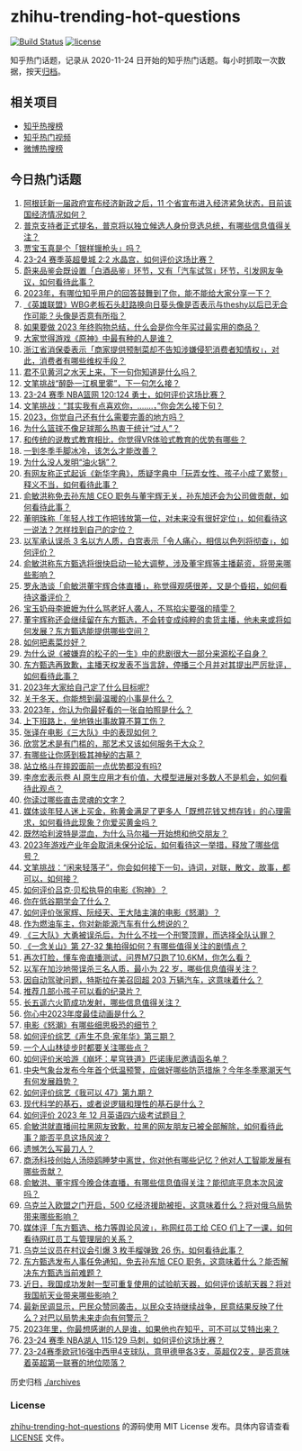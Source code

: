 # zhihu-trending-hot-questions

[![Build Status](https://github.com/justjavac/zhihu-trending-hot-questions/workflows/ci/badge.svg?branch=master)](https://github.com/justjavac/zhihu-trending-hot-questions/actions)
[![license](https://img.shields.io/github/license/justjavac/zhihu-trending-hot-questions)](https://github.com/justjavac/zhihu-trending-hot-questions/blob/master/LICENSE)

知乎热门话题，记录从 2020-11-24
日开始的知乎热门话题。每小时抓取一次数据，按天[归档](./archives)。

## 相关项目

- [知乎热搜榜](https://github.com/justjavac/zhihu-trending-top-search)
- [知乎热门视频](https://github.com/justjavac/zhihu-trending-hot-video)
- [微博热搜榜](https://github.com/justjavac/weibo-trending-hot-search)

## 今日热门话题

<!-- BEGIN -->
<!-- 最后更新时间 Sun Dec 17 2023 13:14:40 GMT+0800 (China Standard Time) -->

1. [阿根廷新一届政府宣布经济新政之后，11 个省宣布进入经济紧急状态，目前该国经济情况如何？](https://www.zhihu.com/question/635303940)
1. [普京支持者正式提名，普京将以独立候选人身份竞选总统，有哪些信息值得关注？](https://www.zhihu.com/question/635304589)
1. [贾宝玉真是个「银样镴枪头」吗？](https://www.zhihu.com/question/368769498)
1. [23-24 赛季英超曼城 2:2 水晶宫，如何评价这场比赛？](https://www.zhihu.com/question/635270960)
1. [蔚来品鉴会既设置「白酒品鉴」环节，又有「汽车试驾」环节，引发网友争议，如何看待此事？](https://www.zhihu.com/question/634980920)
1. [2023年，有哪位知乎用户的回答鼓舞到了你，能不能给大家分享一下？](https://www.zhihu.com/question/633662647)
1. [《英雄联盟》WBG老板石头赶路换向日葵头像是否表示与theshy以后已无合作可能？头像是否意有所指？](https://www.zhihu.com/question/635194276)
1. [如果要做 2023 年终购物总结，什么会是你今年买过最实用的商品？](https://www.zhihu.com/question/635081466)
1. [大家觉得游戏《原神》中最有种的人是谁？](https://www.zhihu.com/question/519253263)
1. [浙江省消保委表示「商家提供预制菜却不告知涉嫌侵犯消费者知情权」，对此，消费者有哪些维权手段？](https://www.zhihu.com/question/635034917)
1. [君不见黄河之水天上来，下一句你知道是什么吗？](https://www.zhihu.com/question/635195347)
1. [文笔挑战“醉卧一江枫里雾”，下一句怎么接？](https://www.zhihu.com/question/635170342)
1. [23-24 赛季 NBA篮网 120:124 勇士，如何评价这场比赛？](https://www.zhihu.com/question/635302931)
1. [文笔挑战：“其实我有点喜欢你，.......，”你会怎么接下句？](https://www.zhihu.com/question/635201120)
1. [2023，你觉自己还有什么需要完善的地方吗？](https://www.zhihu.com/question/635305311)
1. [为什么篮球不像足球那么热衷于统计“过人”？](https://www.zhihu.com/question/634566270)
1. [和传统的说教式教育相比，你觉得VR体验式教育的优势有哪些？](https://www.zhihu.com/question/635207318)
1. [一到冬季手脚冰冷，该怎么才能改善？](https://www.zhihu.com/question/634434765)
1. [为什么没人发明“油火锅”？](https://www.zhihu.com/question/634457057)
1. [有网友称正式起诉《新华字典》，质疑字典中「玩弄女性、孩子小成了累赘」释义不当，如何看待此事？](https://www.zhihu.com/question/635142295)
1. [俞敏洪称免去孙东旭 CEO 职务与董宇辉无关，孙东旭还会为公司做贡献，如何看待此事？](https://www.zhihu.com/question/635233189)
1. [董明珠称「年轻人找工作把钱放第一位，对未来没有很好定位」，如何看待这一说法？怎样找到自己的定位？](https://www.zhihu.com/question/460116131)
1. [以军承认误杀 3 名以方人质，白宫表示「令人痛心，相信以色列将彻查」，如何评价？](https://www.zhihu.com/question/635167809)
1. [俞敏洪称东方甄选将很快启动一轮大调整，涉及董宇辉等主播薪资，将带来哪些影响？](https://www.zhihu.com/question/635252659)
1. [罗永浩谈「俞敏洪董宇辉合体直播」，称觉得观感很差，又是个昏招，如何看待这番评价？](https://www.zhihu.com/question/635250749)
1. [宝玉奶母李嬷嬷为什么骂老好人袭人，不骂掐尖要强的晴雯？](https://www.zhihu.com/question/588826280)
1. [董宇辉称还会继续留在东方甄选，不会转变成纯粹的卖货主播，他未来或将如何发展？东方甄选能提供哪些空间？](https://www.zhihu.com/question/635234785)
1. [如何把素菜炒好？](https://www.zhihu.com/question/292059841)
1. [为什么说《被嫌弃的松子的一生》中的悲剧很大一部分来源松子自身？](https://www.zhihu.com/question/534551718)
1. [东方甄选再致歉，主播天权发表不当言辞，停播三个月并对其提出严厉批评，如何看待此事？](https://www.zhihu.com/question/635192906)
1. [2023年大家给自己定了什么目标呢?](https://www.zhihu.com/question/635147154)
1. [关于冬天，你能想到最温暖的小事是什么？](https://www.zhihu.com/question/635141699)
1. [2023年，你认为你最好看的一张自拍照是什么？](https://www.zhihu.com/question/634201136)
1. [上下班路上，坐地铁出事故算不算工伤？](https://www.zhihu.com/question/634881285)
1. [张译在电影《三大队》中的表现如何？](https://www.zhihu.com/question/634814356)
1. [欣赏艺术是有门槛的，那艺术又该如何服务于大众？](https://www.zhihu.com/question/634215270)
1. [有哪些让你感到极其神秘的古墓？](https://www.zhihu.com/question/592475317)
1. [站立格斗在摔跤面前一点优势都没有吗?](https://www.zhihu.com/question/629239085)
1. [李彦宏表示卷 AI 原生应用才有价值，大模型进展对多数人不是机会，如何看待此观点？](https://www.zhihu.com/question/635269767)
1. [你读过哪些直击灵魂的文字？](https://www.zhihu.com/question/623411870)
1. [媒体谈年轻人迷上买金，称黄金满足了更多人「既想花钱又想存钱」的心理需求，如何看待此现象？你爱买黄金吗？](https://www.zhihu.com/question/634959323)
1. [既然哈利波特是混血，为什么马尔福一开始想和他交朋友？](https://www.zhihu.com/question/543412098)
1. [2023年游戏产业年会取消未保分论坛，如何看待这一举措，释放了哪些信号？](https://www.zhihu.com/question/635156136)
1. [文笔挑战：“闲来轻落子”，你会如何接下一句，诗词，对联，散文，故事，都可以，如何接？](https://www.zhihu.com/question/635197753)
1. [如何评价吕克·贝松执导的电影《狗神》？](https://www.zhihu.com/question/634817344)
1. [你在低谷期学会了什么？](https://www.zhihu.com/question/630363339)
1. [如何评价张家辉、阮经天、王大陆主演的电影《怒潮》？](https://www.zhihu.com/question/634820167)
1. [作为燃油车主，你对新能源汽车有什么想说的？](https://www.zhihu.com/question/633164767)
1. [《三大队》大勇被误杀后，为什么不找一个刑警顶罪，而选择全队认罪？](https://www.zhihu.com/question/634216846)
1. [《一念关山》第 27-32 集拍得如何？有哪些值得关注的剧情点？](https://www.zhihu.com/question/634691121)
1. [再次打脸，懂车帝直播测试，问界M7只跑了10.6KM，你怎么看？](https://www.zhihu.com/question/634950250)
1. [以军在加沙地带误杀三名人质，最小为 22 岁，哪些信息值得关注？](https://www.zhihu.com/question/635167500)
1. [因自动驾驶问题，特斯拉在美召回超 203 万辆汽车，这意味着什么？](https://www.zhihu.com/question/634747580)
1. [推荐几部小孩子可以看的纪录片？](https://www.zhihu.com/question/468884754)
1. [长五遥六火箭成功发射，哪些信息值得关注？](https://www.zhihu.com/question/635091679)
1. [你心中2023年度最佳动画是什么？](https://www.zhihu.com/question/632383378)
1. [电影《怒潮》有哪些细思极恐的细节？](https://www.zhihu.com/question/635039753)
1. [如何评价综艺《声生不息·家年华》第三期？](https://www.zhihu.com/question/635155478)
1. [一个人山林徒步时都要关注哪些点？](https://www.zhihu.com/question/630771896)
1. [如何评价米哈游《崩坏：星穹铁道》匹诺康尼邀请函名单？](https://www.zhihu.com/question/635074212)
1. [中央气象台发布今年首个低温预警，应做好哪些防范措施？今年冬季寒潮天气有何发展趋势？](https://www.zhihu.com/question/635147553)
1. [如何评价综艺《我可以 47》第九期？](https://www.zhihu.com/question/635195824)
1. [现代科学的基石，或者说逻辑和理性的基石是什么？](https://www.zhihu.com/question/541029773)
1. [如何评价 2023 年 12 月英语四六级考试题目？](https://www.zhihu.com/question/635155057)
1. [俞敏洪就直播间拉黑网友致歉，拉黑的网友朋友已被全部解除，如何看待此事？能否平息这场风波？](https://www.zhihu.com/question/635192077)
1. [遗憾怎么写最刀人？](https://www.zhihu.com/question/625604497)
1. [商汤科技创始人汤晓鸥睡梦中离世，你对他有哪些记忆？他对人工智能发展有哪些贡献？](https://www.zhihu.com/question/635189787)
1. [俞敏洪、董宇辉今晚合体直播，有哪些信息值得关注？能彻底平息本次风波吗？](https://www.zhihu.com/question/635225975)
1. [乌克兰入欧盟之门开启，500 亿经济援助被拒，这意味着什么？将对俄乌局势带来哪些影响？](https://www.zhihu.com/question/635141287)
1. [媒体评「东方甄选、格力等舆论风波」，称网红员工给 CEO 们上了一课，如何看待网红员工与管理层的关系？](https://www.zhihu.com/question/635020362)
1. [乌克兰议员在村议会引爆 3 枚手榴弹致 26 伤，如何看待此事？](https://www.zhihu.com/question/635168462)
1. [东方甄选发布人事任免通知，免去孙东旭 CEO 职务，这意味着什么？能否解决东方甄选当前难题？](https://www.zhihu.com/question/635151178)
1. [近日，我国成功发射一型可重复使用的试验航天器，如何评价该航天器？将对我国航天业带来哪些影响？](https://www.zhihu.com/question/634951080)
1. [最新民调显示，巴民众赞同袭击，以民众支持继续战争，民意结果反映了什么？对巴以局势未来走向有何警示？](https://www.zhihu.com/question/635040282)
1. [2023年里，你最想感谢的人是谁，如果他也在知乎，可不可以艾特出来？](https://www.zhihu.com/question/634974906)
1. [23-24 赛季 NBA湖人 115:129 马刺，如何评价这场比赛？](https://www.zhihu.com/question/635130248)
1. [23-24赛季欧冠16强中西甲4支球队，意甲德甲各3支，英超仅2支，是否意味着英超第一联赛的地位陨落？](https://www.zhihu.com/question/634816402)

<!-- END -->

历史归档 [./archives](./archives)

### License

[zhihu-trending-hot-questions](https://github.com/justjavac/zhihu-trending-hot-questions)
的源码使用 MIT License 发布。具体内容请查看 [LICENSE](./LICENSE) 文件。
